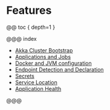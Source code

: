 # Features

@@ toc { depth=1 }

@@@ index

* [Akka Cluster Bootstrap](akka-cluster-bootstrap.md)
* [Applications and Jobs](applications.md)
* [Docker and JVM configuration](docker-configuration.md)
* [Endpoint Detection and Declaration](endpoint-detection.md)
* [Secrets](secrets.md)
* [Service Location](service-location.md)
* [Application Health](application-health.md)

@@@
